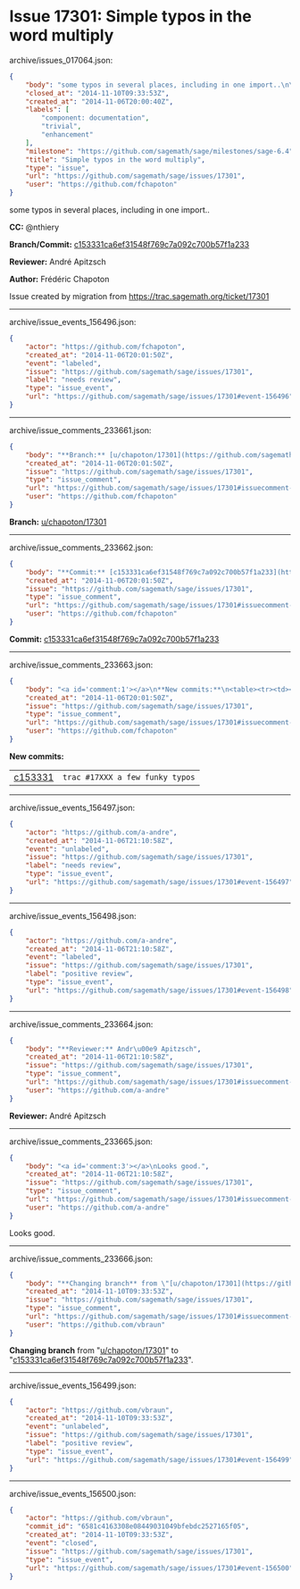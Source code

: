 # Issue 17301: Simple typos in the word multiply

archive/issues_017064.json:
```json
{
    "body": "some typos in several places, including in one import..\n\n**CC:**  @nthiery\n\n**Branch/Commit:** [c153331ca6ef31548f769c7a092c700b57f1a233](https://github.com/sagemath/sagetrac-mirror/commit/c153331ca6ef31548f769c7a092c700b57f1a233)\n\n**Reviewer:** Andr\u00e9 Apitzsch\n\n**Author:** Fr\u00e9d\u00e9ric Chapoton\n\nIssue created by migration from https://trac.sagemath.org/ticket/17301\n\n",
    "closed_at": "2014-11-10T09:33:53Z",
    "created_at": "2014-11-06T20:00:40Z",
    "labels": [
        "component: documentation",
        "trivial",
        "enhancement"
    ],
    "milestone": "https://github.com/sagemath/sage/milestones/sage-6.4",
    "title": "Simple typos in the word multiply",
    "type": "issue",
    "url": "https://github.com/sagemath/sage/issues/17301",
    "user": "https://github.com/fchapoton"
}
```
some typos in several places, including in one import..

**CC:**  @nthiery

**Branch/Commit:** [c153331ca6ef31548f769c7a092c700b57f1a233](https://github.com/sagemath/sagetrac-mirror/commit/c153331ca6ef31548f769c7a092c700b57f1a233)

**Reviewer:** André Apitzsch

**Author:** Frédéric Chapoton

Issue created by migration from https://trac.sagemath.org/ticket/17301





---

archive/issue_events_156496.json:
```json
{
    "actor": "https://github.com/fchapoton",
    "created_at": "2014-11-06T20:01:50Z",
    "event": "labeled",
    "issue": "https://github.com/sagemath/sage/issues/17301",
    "label": "needs review",
    "type": "issue_event",
    "url": "https://github.com/sagemath/sage/issues/17301#event-156496"
}
```



---

archive/issue_comments_233661.json:
```json
{
    "body": "**Branch:** [u/chapoton/17301](https://github.com/sagemath/sagetrac-mirror/tree/u/chapoton/17301)",
    "created_at": "2014-11-06T20:01:50Z",
    "issue": "https://github.com/sagemath/sage/issues/17301",
    "type": "issue_comment",
    "url": "https://github.com/sagemath/sage/issues/17301#issuecomment-233661",
    "user": "https://github.com/fchapoton"
}
```

**Branch:** [u/chapoton/17301](https://github.com/sagemath/sagetrac-mirror/tree/u/chapoton/17301)



---

archive/issue_comments_233662.json:
```json
{
    "body": "**Commit:** [c153331ca6ef31548f769c7a092c700b57f1a233](https://github.com/sagemath/sagetrac-mirror/commit/c153331ca6ef31548f769c7a092c700b57f1a233)",
    "created_at": "2014-11-06T20:01:50Z",
    "issue": "https://github.com/sagemath/sage/issues/17301",
    "type": "issue_comment",
    "url": "https://github.com/sagemath/sage/issues/17301#issuecomment-233662",
    "user": "https://github.com/fchapoton"
}
```

**Commit:** [c153331ca6ef31548f769c7a092c700b57f1a233](https://github.com/sagemath/sagetrac-mirror/commit/c153331ca6ef31548f769c7a092c700b57f1a233)



---

archive/issue_comments_233663.json:
```json
{
    "body": "<a id='comment:1'></a>\n**New commits:**\n<table><tr><td><a href=\"https://github.com/sagemath/sagetrac-mirror/commit/c153331ca6ef31548f769c7a092c700b57f1a233\">c153331</a></td><td><code>trac #17XXX a few funky typos</code></td></tr></table>\n",
    "created_at": "2014-11-06T20:01:50Z",
    "issue": "https://github.com/sagemath/sage/issues/17301",
    "type": "issue_comment",
    "url": "https://github.com/sagemath/sage/issues/17301#issuecomment-233663",
    "user": "https://github.com/fchapoton"
}
```

<a id='comment:1'></a>
**New commits:**
<table><tr><td><a href="https://github.com/sagemath/sagetrac-mirror/commit/c153331ca6ef31548f769c7a092c700b57f1a233">c153331</a></td><td><code>trac #17XXX a few funky typos</code></td></tr></table>




---

archive/issue_events_156497.json:
```json
{
    "actor": "https://github.com/a-andre",
    "created_at": "2014-11-06T21:10:58Z",
    "event": "unlabeled",
    "issue": "https://github.com/sagemath/sage/issues/17301",
    "label": "needs review",
    "type": "issue_event",
    "url": "https://github.com/sagemath/sage/issues/17301#event-156497"
}
```



---

archive/issue_events_156498.json:
```json
{
    "actor": "https://github.com/a-andre",
    "created_at": "2014-11-06T21:10:58Z",
    "event": "labeled",
    "issue": "https://github.com/sagemath/sage/issues/17301",
    "label": "positive review",
    "type": "issue_event",
    "url": "https://github.com/sagemath/sage/issues/17301#event-156498"
}
```



---

archive/issue_comments_233664.json:
```json
{
    "body": "**Reviewer:** Andr\u00e9 Apitzsch",
    "created_at": "2014-11-06T21:10:58Z",
    "issue": "https://github.com/sagemath/sage/issues/17301",
    "type": "issue_comment",
    "url": "https://github.com/sagemath/sage/issues/17301#issuecomment-233664",
    "user": "https://github.com/a-andre"
}
```

**Reviewer:** André Apitzsch



---

archive/issue_comments_233665.json:
```json
{
    "body": "<a id='comment:3'></a>\nLooks good.",
    "created_at": "2014-11-06T21:10:58Z",
    "issue": "https://github.com/sagemath/sage/issues/17301",
    "type": "issue_comment",
    "url": "https://github.com/sagemath/sage/issues/17301#issuecomment-233665",
    "user": "https://github.com/a-andre"
}
```

<a id='comment:3'></a>
Looks good.



---

archive/issue_comments_233666.json:
```json
{
    "body": "**Changing branch** from \"[u/chapoton/17301](https://github.com/sagemath/sagetrac-mirror/tree/u/chapoton/17301)\" to \"[c153331ca6ef31548f769c7a092c700b57f1a233](https://github.com/sagemath/sagetrac-mirror/commit/c153331ca6ef31548f769c7a092c700b57f1a233)\".",
    "created_at": "2014-11-10T09:33:53Z",
    "issue": "https://github.com/sagemath/sage/issues/17301",
    "type": "issue_comment",
    "url": "https://github.com/sagemath/sage/issues/17301#issuecomment-233666",
    "user": "https://github.com/vbraun"
}
```

**Changing branch** from "[u/chapoton/17301](https://github.com/sagemath/sagetrac-mirror/tree/u/chapoton/17301)" to "[c153331ca6ef31548f769c7a092c700b57f1a233](https://github.com/sagemath/sagetrac-mirror/commit/c153331ca6ef31548f769c7a092c700b57f1a233)".



---

archive/issue_events_156499.json:
```json
{
    "actor": "https://github.com/vbraun",
    "created_at": "2014-11-10T09:33:53Z",
    "event": "unlabeled",
    "issue": "https://github.com/sagemath/sage/issues/17301",
    "label": "positive review",
    "type": "issue_event",
    "url": "https://github.com/sagemath/sage/issues/17301#event-156499"
}
```



---

archive/issue_events_156500.json:
```json
{
    "actor": "https://github.com/vbraun",
    "commit_id": "6581c4163308e08449031049bfebdc2527165f05",
    "created_at": "2014-11-10T09:33:53Z",
    "event": "closed",
    "issue": "https://github.com/sagemath/sage/issues/17301",
    "type": "issue_event",
    "url": "https://github.com/sagemath/sage/issues/17301#event-156500"
}
```
